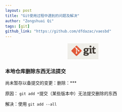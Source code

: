 ```yaml
---
layout: post
title: "Git使用过程中遇到的问题及解决"
author: "Zongshuai Qi"
tags: [git]
github_link: "https://github.com/dfdazac/vaesbd"
---
```


<div style="text-align:center;">
<img src="../assets/img/20200406-git/git-logo.jpg" width="100">
</div>

### 本地仓库删除东西无法提交

尚未暂存以备提交的变更：删除：***

原因： ```git add *```提交（某些版本中）无法提交删除的东西

解决：使用 ```git add --all```



